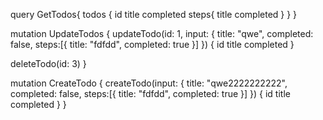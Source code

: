 query GetTodos{
  todos {
		id
    title
    completed
    steps{
      title
      completed
    }
  }
}

mutation UpdateTodos {
  updateTodo(id: 1, input: {
    title: "qwe", 
    completed: false,
    steps:[{
      title: "fdfdd",
      completed: true
    }]
  }) {
    id
    title
    completed
  }
  
  deleteTodo(id: 3)
}

mutation CreateTodo {
  createTodo(input: {
    title: "qwe2222222222", 
    completed: false,
    steps:[{
      title: "fdfdd",
      completed: true
    }]
  }) {
    id
    title
    completed
  }
}